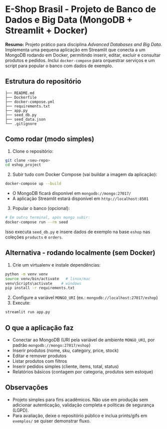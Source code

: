 # E-Shop Brasil - Projeto de Banco de Dados e Big Data (MongoDB + Streamlit + Docker)

**Resumo:** Projeto prático para disciplina *Advanced Databases and Big Data*. Implementa uma pequena aplicação em Streamlit que conecta a um MongoDB rodando em Docker, permitindo inserir, editar, excluir e consultar produtos e pedidos. Inclui `docker-compose` para orquestrar serviços e um script para popular o banco com dados de exemplo.

## Estrutura do repositório
```
├── README.md
├── Dockerfile
├── docker-compose.yml
├── requirements.txt
├── app.py
├── seed_db.py
├── seed_data.json
└── .gitignore
```

## Como rodar (modo simples)
1. Clone o repositório:
```bash
git clone <seu-repo>
cd eshop_project
```

2. Subir tudo com Docker Compose (vai buildar a imagem da aplicação):
```bash
docker-compose up --build
```
- O MongoDB ficará disponível em `mongodb://mongo:27017/`
- A aplicação Streamlit estará disponível em `http://localhost:8501`

3. Popular o banco (opcional):
```bash
# Em outro terminal, após mongo subir:
docker-compose run --rm seed
```
Isso executa `seed_db.py` e insere dados de exemplo na base `eshop` nas coleções `products` e `orders`.

## Alternativa - rodando localmente (sem Docker)
1. Crie um virtualenv e instale dependências:
```bash
python -m venv venv
source venv/bin/activate   # linux/mac
venv\Scripts\activate    # windows
pip install -r requirements.txt
```
2. Configure a variável `MONGO_URI` (ex.: `mongodb://localhost:27017/eshop`)
3. Execute:
```bash
streamlit run app.py
```

## O que a aplicação faz
- Conectar ao MongoDB (URI pela variável de ambiente `MONGO_URI`, por padrão `mongodb://mongo:27017/eshop`)
- Inserir produtos (nome, sku, category, price, stock)
- Editar e remover produtos
- Listar produtos com filtros
- Inserir pedidos simples (cliente, items, total, status)
- Relatórios básicos (contagem por categoria, produtos sem estoque)

## Observações
- Projeto simples para fins acadêmicos. Não use em produção sem adicionar autenticação, validação completa e políticas de segurança (LGPD).
- Para avaliação, deixe o repositório público e inclua prints/gifs em `exemplos/` se quiser demonstrar fluxo.
